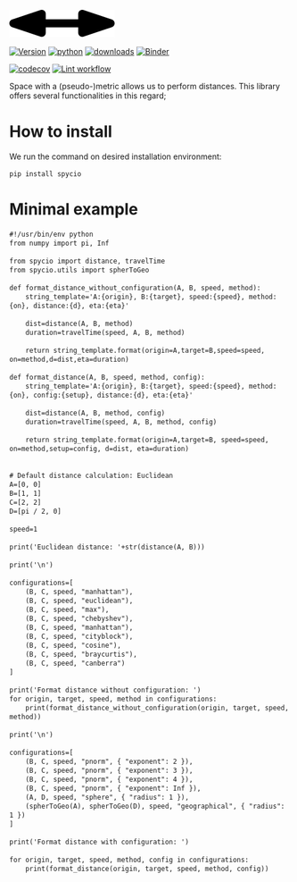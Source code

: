 ![apartogether](https://github.com/trouchet/spycio/blob/master/images/spycio_tiny.png?raw=true)

[![Version](https://img.shields.io/pypi/v/spycio.svg)](https://pypi.python.org/pypi/spycio)
[![python](https://img.shields.io/pypi/pyversions/spycio.svg)](https://pypi.org/project/spycio/)
[![downloads](https://img.shields.io/pypi/dm/spycio)](https://pypi.org/project/spycio/)
[![Binder](https://mybinder.org/badge_logo.svg)](https://mybinder.org/v2/gh/trouchet/spycio/HEAD)

[![codecov](https://codecov.io/gh/trouchet/spycio/branch/master/graph/badge.svg?token=65OGOH51NV)](https://codecov.io/gh/trouchet/spycio)
[![Lint workflow](https://github.com/trouchet/spycio/actions/workflows/check-lint.yaml/badge.svg)](https://github.com/trouchet/spycio/actions/workflows/check-lint.yaml)

Space with a (pseudo-)metric allows us to perform distances. This library offers several functionalities in this regard; 

How to install
================

We run the command on desired installation environment:

``` {.bash}
pip install spycio
```

Minimal example
================

``` {.bash}
#!/usr/bin/env python
from numpy import pi, Inf

from spycio import distance, travelTime
from spycio.utils import spherToGeo

def format_distance_without_configuration(A, B, speed, method):
    string_template='A:{origin}, B:{target}, speed:{speed}, method:{on}, distance:{d}, eta:{eta}'
    
    dist=distance(A, B, method)
    duration=travelTime(speed, A, B, method)
    
    return string_template.format(origin=A,target=B,speed=speed, on=method,d=dist,eta=duration)

def format_distance(A, B, speed, method, config):
    string_template='A:{origin}, B:{target}, speed:{speed}, method:{on}, config:{setup}, distance:{d}, eta:{eta}'
    
    dist=distance(A, B, method, config)
    duration=travelTime(speed, A, B, method, config)
    
    return string_template.format(origin=A,target=B, speed=speed, on=method,setup=config, d=dist, eta=duration)


# Default distance calculation: Euclidean
A=[0, 0]
B=[1, 1]
C=[2, 2]
D=[pi / 2, 0]

speed=1

print('Euclidean distance: '+str(distance(A, B)))

print('\n')

configurations=[
    (B, C, speed, "manhattan"),
    (B, C, speed, "euclidean"),
    (B, C, speed, "max"),
    (B, C, speed, "chebyshev"),
    (B, C, speed, "manhattan"),
    (B, C, speed, "cityblock"),
    (B, C, speed, "cosine"),
    (B, C, speed, "braycurtis"),
    (B, C, speed, "canberra")
]

print('Format distance without configuration: ')
for origin, target, speed, method in configurations:
    print(format_distance_without_configuration(origin, target, speed, method))

print('\n')

configurations=[
    (B, C, speed, "pnorm", { "exponent": 2 }),
    (B, C, speed, "pnorm", { "exponent": 3 }),
    (B, C, speed, "pnorm", { "exponent": 4 }),
    (B, C, speed, "pnorm", { "exponent": Inf }),
    (A, D, speed, "sphere", { "radius": 1 }),
    (spherToGeo(A), spherToGeo(D), speed, "geographical", { "radius": 1 })
]

print('Format distance with configuration: ')

for origin, target, speed, method, config in configurations:
    print(format_distance(origin, target, speed, method, config))
```